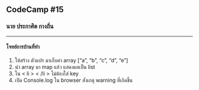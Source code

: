 ## CodeCamp #15

### นาย ประกาศิต กางถิ่น

---

#### โจทย์การบ้านที่ทำ

1. ให้สร้าง ตัวแปร มาเก็บค่า array [“a”, “b”, “c”, “d”, “e”]
2. นำ array มา map แล้ว แสดงผลเป็น list
3. ใน < li > < /li > ไม่ต้องใส่ key
4. เปิด Console.log ใน browser สังเกตุ warning ที่เกิดขึ้น
